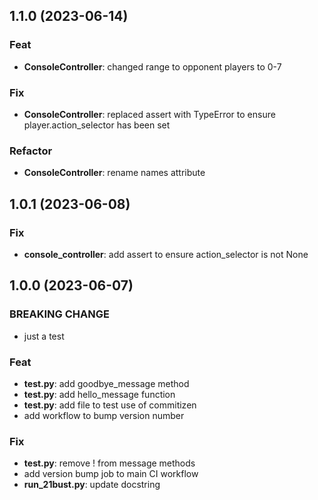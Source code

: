 ## 1.1.0 (2023-06-14)

### Feat

- **ConsoleController**: changed range to opponent players to 0-7

### Fix

- **ConsoleController**: replaced assert with TypeError to ensure player.action_selector has been set

### Refactor

- **ConsoleController**: rename names attribute

## 1.0.1 (2023-06-08)

### Fix

- **console_controller**: add assert to ensure action_selector is not None

## 1.0.0 (2023-06-07)

### BREAKING CHANGE

- just a test

### Feat

- **test.py**: add goodbye_message method
- **test.py**: add hello_message function
- **test.py**: add file to test use of commitizen
- add workflow to bump version number

### Fix

- **test.py**: remove ! from message methods
- add version bump job to main CI workflow
- **run_21bust.py**: update docstring
